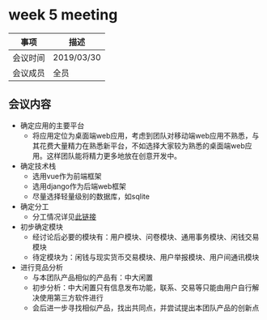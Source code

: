 
# week 5 meeting

|事项|描述|    
|---|---|     
|会议时间|2019/03/30|    
|会议成员|全员|    

## 会议内容
* 确定应用的主要平台
  * 将应用定位为桌面端web应用，考虑到团队对移动端web应用不熟悉，与其花费大量精力在熟悉新平台，不如选择大家较为熟悉的桌面端web应用。这样团队能将精力更多地放在创意开发中。
* 确定技术栈
  * 选用vue作为前端框架
  * 选用django作为后端web框架
  * 尽量选择轻量级别的数据库，如sqlite
* 确定分工
  * 分工情况详见[此链接](02-team-profile)
* 初步确定模块
  * 经讨论后必要的模块有：用户模块、问卷模块、通用事务模块、闲钱交易模块
  * 待定模块为：闲钱与现实货币交易模块、用户举报模块、用户间通讯模块
* 进行竞品分析
  * 与本团队产品相似的产品有：中大闲置
  * 初步分析：中大闲置只有信息发布功能，联系、交易等只能由用户自行解决使用第三方软件进行
  * 会后进一步寻找相似产品，找出共同点，并尝试提出本团队产品的创新点
